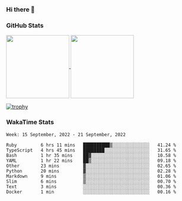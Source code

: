 ### Hi there 👋

### GitHub Stats

<a href="https://github.com/anuraghazra/github-readme-stats">
  <img align="center" height="170px" src="https://github-readme-stats.vercel.app/api/top-langs/?username=tksfjt1024&layout=compact&count_private=true&show_icons=true&show_icons=true&theme=graywhite" />
</a>
<a href="https://github.com/anuraghazra/github-readme-stats">
  <img align="center" height="170px" src="https://github-readme-stats.vercel.app/api?username=tksfjt1024&count_private=true&show_icons=true&show_icons=true&theme=graywhite" />
</a>

[![trophy](https://github-profile-trophy.vercel.app/?username=tksfjt1024)](https://github.com/ryo-ma/github-profile-trophy)

### WakaTime Stats

<!--START_SECTION:waka-->
```text
Week: 15 September, 2022 - 21 September, 2022

Ruby         6 hrs 11 mins   ██████████▒░░░░░░░░░░░░░░   41.24 % 
TypeScript   4 hrs 45 mins   ████████░░░░░░░░░░░░░░░░░   31.65 % 
Bash         1 hr 35 mins    ██▓░░░░░░░░░░░░░░░░░░░░░░   10.58 % 
YAML         1 hr 22 mins    ██▒░░░░░░░░░░░░░░░░░░░░░░   09.18 % 
Other        23 mins         ▓░░░░░░░░░░░░░░░░░░░░░░░░   02.65 % 
Python       20 mins         ▓░░░░░░░░░░░░░░░░░░░░░░░░   02.28 % 
Markdown     9 mins          ▒░░░░░░░░░░░░░░░░░░░░░░░░   01.06 % 
Slim         6 mins          ▒░░░░░░░░░░░░░░░░░░░░░░░░   00.70 % 
Text         3 mins          ░░░░░░░░░░░░░░░░░░░░░░░░░   00.36 % 
Docker       1 min           ░░░░░░░░░░░░░░░░░░░░░░░░░   00.16 % 
```
<!--END_SECTION:waka-->
